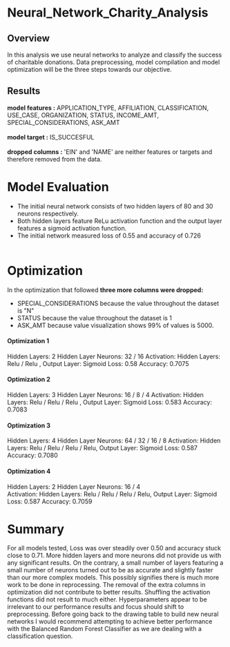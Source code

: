 # Neural_Network_Charity_Analysis

## Overview 
In this analysis we use neural networks to analyze and classify the success of charitable donations. Data preprocessing, model compilation and model optimization will be the three steps towards our objective. 

## Results 

**model features :**  APPLICATION_TYPE, AFFILIATION, CLASSIFICATION, USE_CASE, ORGANIZATION, STATUS, INCOME_AMT, SPECIAL_CONSIDERATIONS, ASK_AMT<br><br>
**model target :** IS_SUCCESFUL<br><br>
**dropped columns :** 'EIN' and 'NAME' are neither features or targets and therefore removed from the data.

# Model Evaluation
- The initial neural network consists of two hidden layers of 80 and 30 neurons respectively. 
- Both hidden layers feature ReLu activation function and the output layer features a sigmoid activation function. 
- The initial network measured loss of 0.55 and accuracy of 0.726<br><br>

# Optimization
In the optimization that followed **three more columns were dropped:** 
- SPECIAL_CONSIDERATIONS because the value throughout the dataset is "N" <br>
- STATUS because the value throughout the dataset is 1<br>
- ASK_AMT because value visualization shows 99% of values is 5000.<br> 

#### Optimization 1
Hidden Layers: 2
Hidden Layer Neurons: 32 / 16 
Activation: Hidden Layers: Relu / Relu , Output Layer: Sigmoid
Loss: 0.58
Accuracy: 0.7075

#### Optimization 2
Hidden Layers: 3
Hidden Layer Neurons: 16 / 8 / 4 
Activation: Hidden Layers: Relu / Relu / Relu , Output Layer: Sigmoid
Loss: 0.583
Accuracy: 0.7083

#### Optimization 3
Hidden Layers: 4
Hidden Layer Neurons: 64 / 32 / 16 / 8 
Activation: Hidden Layers: Relu / Relu / Relu / Relu, Output Layer: Sigmoid
Loss: 0.587
Accuracy: 0.7080

#### Optimization 4
Hidden Layers: 2
Hidden Layer Neurons: 16 / 4  
Activation: Hidden Layers: Relu / Relu / Relu / Relu, Output Layer: Sigmoid
Loss: 0.587
Accuracy: 0.7059

# Summary
For all models tested, Loss was over steadily over 0.50 and accuracy stuck close to 0.71. More hidden layers and more neurons did not provide us with any significant results. On the contrary, a small number of layers featuring a small number of neurons turned out to be as accurate and slightly faster than our more complex models. This possibly signifies there is much more work to be done in reprocessing. The removal of the extra columns in optimization did not contribute to better results. Shuffling the activation functions did not result to much either. Hyperparameters appear to be irrelevant to our performance results and focus should shift to preprocessing.  Before going back to the drawing table to build new neural networks I would recommend attempting to achieve better performance with the Balanced Random Forest Classifier as we are dealing with a classification question. 


                                                                   
              

